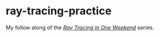 # ray-tracing-practice
My follow along of the [_Ray Tracing in One Weekend_](https://raytracing.github.io/books/RayTracingInOneWeekend.html) series.
